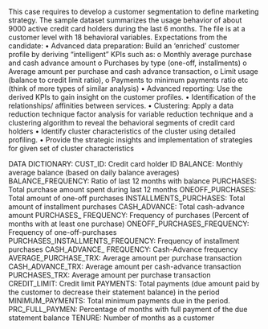 This case requires to develop a customer segmentation to define marketing strategy. The sample dataset summarizes the usage behavior of about 9000 active credit card holders during the last 6 months. The file is at a customer level with 18 behavioral variables.
Expectations from the candidate:
•	Advanced data preparation: Build an ‘enriched’ customer profile by deriving “intelligent” KPIs such as:
    o	Monthly average purchase and cash advance amount
    o	Purchases by type (one-off, installments)
    o	Average amount per purchase and cash advance transaction,
    o	Limit usage (balance to credit limit ratio),
    o	Payments to minimum payments ratio etc (think of more types of similar analysis)
•	Advanced reporting: Use the derived KPIs to gain insight on the customer profiles.
•	Identification of the relationships/ affinities between services.
•	Clustering: Apply a data reduction technique factor analysis for variable reduction technique and a clustering algorithm to reveal the behavioral segments of credit card holders
•	Identify cluster characteristics of the cluster using detailed profiling.
•	Provide the strategic insights and implementation of strategies for given set of cluster characteristics


DATA DICTIONARY:
	CUST_ID: Credit card holder ID
	BALANCE: Monthly average balance (based on daily balance averages)
	BALANCE_FREQUENCY: Ratio of last 12 months with balance
	PURCHASES: Total purchase amount spent during last 12 months
	ONEOFF_PURCHASES: Total amount of one-off purchases
	INSTALLMENTS_PURCHASES: Total amount of installment purchases
	CASH_ADVANCE: Total cash-advance amount
	PURCHASES_ FREQUENCY: Frequency of purchases (Percent of months with at least one purchase)
	ONEOFF_PURCHASES_FREQUENCY: Frequency of one-off-purchases PURCHASES_INSTALLMENTS_FREQUENCY: Frequency of installment purchases
	CASH_ADVANCE_ FREQUENCY: Cash-Advance frequency
	AVERAGE_PURCHASE_TRX: Average amount per purchase transaction
	CASH_ADVANCE_TRX: Average amount per cash-advance transaction
	PURCHASES_TRX: Average amount per purchase transaction
	CREDIT_LIMIT: Credit limit
	PAYMENTS: Total payments (due amount paid by the customer to decrease their statement balance) in the period
	MINIMUM_PAYMENTS: Total minimum payments due in the period.
	PRC_FULL_PAYMEN: Percentage of months with full payment of the due statement balance
	TENURE: Number of months as a customer
